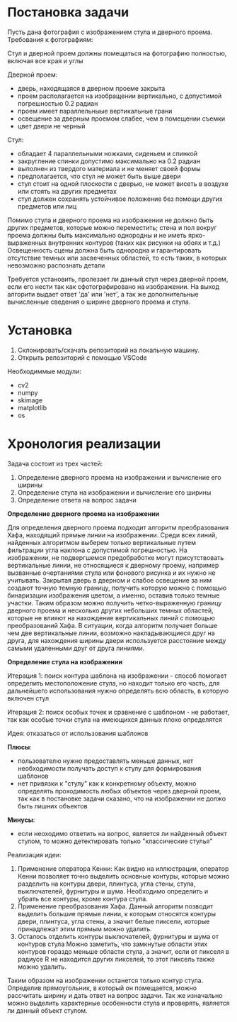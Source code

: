 
# Постановка задачи
Пусть дана фотография с изображением стула и дверного проема. 
Требования к фотографиям:

Стул и дверной проем должны помещаться на фотографию полностью, включая все края и углы

  Дверной проем:
  - дверь, находящаяся в дверном проеме закрыта
  - проем располагается на изобращении вертикально, с допустимой погрешностью 0.2 радиан 
  - проем имеет параллельныые вертикальные грани
  - освещение за дверным проемом слабее, чем в помещении съемки
  - цвет двери не черный
  
  Стул:
  - обладает 4 параллельными ножками, сиденьем и спинкой
  - закругление спинки допустимо максимально на 0.2 радиан
  - выполнен из твердого материала и не меняет своей формы 
  - предполагается, что стул не может быть выше двери 
  - стул стоит на одной плоскости с дверью, не может висеть в воздухе или стоять на других предметах
  - стул должен сохранять устойчивое положение без помощи других предметов или лиц

  Помимо стула и дверного проема на изображении не должно быть других предметов, которые можно переместить; стена и пол вокруг проема должны быть максимально однородны и не иметь ярко-выраженных внутренних контуров (таких как рисунки на обоях и т.д.)
  Освещенность сцены должна быть однородна и гарантировать отсутствие темных или засвеченных областей, то есть таких, в которых невозможно распознать детали

 Требуется установить, пролезает ли данный стул через дверной проем, если его нести так как сфотографировано на изображении. На выход алгорити выдает ответ 'да' или 'нет', а так же дополнительные вычисленные сведения о ширине дверного проема и стула. 

# Установка
1. Склонировать/скачать репозиторий на локальную машину.
2. Открыть репозиторий с помощью VSCode

Необходиммые модули:
 - cv2
 - numpy
 - skimage
 - matplotlib
 - os

# Хронология реализации
Задача состоит из трех частей:
1. Определение дверного проема на изображении и вычисление его ширины
2. Определение стула на изображении и вычисление его ширины
3. Определение ответа на вопрос задачи

**Определение дверного проема на изображении**

 Для определения дверного проема подходит алгоритм преобразования Хафа, находящий прямые линии на изображении. Среди всех линий, найденных алгоритмом выберем только вертикальные путем фильтрации угла наклона с допустимой погрешностью. На изображении, не подвергшемся предобработке могут присутствовать вертикальные линии, не относящиеся к дверному проему, например вызванные очертаниями стула или фонового рисунка и их нужно не учитывать. Закрытая дверь в дверном и слабое освещение за ним создают точную темную границу, получить которую можно с помощью бинаризации изображения цветом, а именно, оставив только темные участки. Таким образом можно получить четко-выраженную границу дверного проема и несколько других небольших темных областей, которые не влияют на нахождение вертикальных линий с помощью преобразований Хафа. В ситуации, когда алгоритм получает больше чем две вертикальные линии, возможно накладывающиеся друг на друга, для нахождения ширины двери используется расстояние между самыми удаленными друг от друга линиями. 


**Определение стула на изображении**

Итерация 1: поиск контура шаблона на изображении - способ помогает определить местоположение стула, но находит только его часть, для дальнейшего использования нужно определять всю область, в которую включен стул

Итерация 2: поиск особых точек и сравнение с шаблоном - не работает, так как особые точки стула на имеющихся данных плохо определятся

Идея: отказаться от использования шаблонов

**Плюсы**:
- пользователю нужно предоставлять меньше данных, нет необходимости получать доступ к стулу для формирования шаблонов
- нет привязки к "стулу" как к конкретному объекту, можно определять проходимость любых объектов через дверной проем, так как в постановке задачи сказано, что на изображении не должо быть лишних объектов

**Минусы**:
- если неоходимо ответить на вопрос, является ли найденный объект стулом, то можно детектировать только "классические стулья"

Реализация идеи: 
1. Применение оператора Кенни:
Как видно на иллюстрации, оператор Кенни позволяет точно выделить основные контуры, которые можно разделить на контуры двери, плинтуса, угла стены, стула, выключателей, фурнитуры и шума.
Необходимо определить и убрать все контуры, кроме контура стула.
2. Применение преобразования Хафа. 
Данный алгоритм позводит выделить большие прямые линии, к которым относятся контуры двери, плинтуса, угла стены, а значит белые пиксели, которые принадлежат этим прямым можно удалить.
3. Осталось отделить контуры выключателей, фурнитуры и шума от контуров стула
Можно заметить, что замкнутые области этих контуров гораздо меньше области стула, а значит, если от пикселя в радиусе R не находится других пикселей, то этот пиксель также можно удалить.

Таким образом на изображении останется только контур стула. Определив прямоугольник, в который он помещается, можно рассчитать ширину и дать ответ на вопрос задачи. Так же изначально можно выделить характерные особенности стула и проверять, является ли данный объект стулом.
